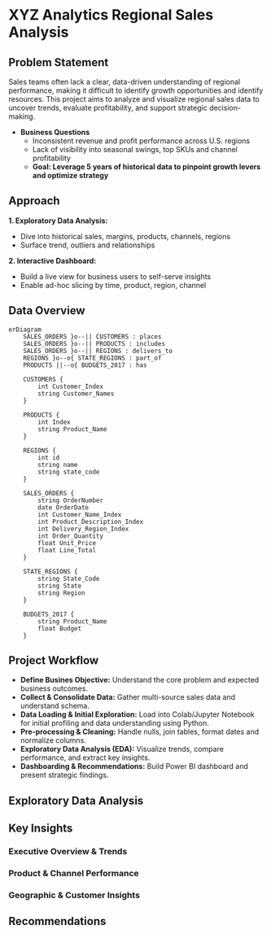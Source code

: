 # XYZ Analytics Regional Sales Analysis
## Problem Statement
Sales teams often lack a clear, data-driven understanding of regional performance, making it difficult to identify growth opportunities and identify resources. This project aims to analyze and visualize regional sales data to uncover trends, evaluate profitability, and support strategic decision-making.
* **Business Questions**
  - Inconsistent revenue and profit performance across U.S. regions
  - Lack of visibility into seasonal swings, top SKUs and channel profitability
  - **Goal: Leverage 5 years of historical data to pinpoint growth levers and optimize strategy**
## Approach
**1. Exploratory Data Analysis:**
  - Dive into historical sales, margins, products, channels, regions
  - Surface trend, outliers and relationships

**2. Interactive Dashboard:**
  - Build a live view for business users to self-serve insights
  - Enable ad-hoc slicing by time, product, region, channel
## Data Overview
```mermaid
erDiagram
    SALES_ORDERS }o--|| CUSTOMERS : places
    SALES_ORDERS }o--|| PRODUCTS : includes
    SALES_ORDERS }o--|| REGIONS : delivers_to
    REGIONS }o--o{ STATE_REGIONS : part_of
    PRODUCTS ||--o{ BUDGETS_2017 : has

    CUSTOMERS {
        int Customer_Index
        string Customer_Names
    }

    PRODUCTS {
        int Index
        string Product_Name
    }

    REGIONS {
        int id
        string name
        string state_code
    }

    SALES_ORDERS {
        string OrderNumber
        date OrderDate
        int Customer_Name_Index
        int Product_Description_Index
        int Delivery_Region_Index
        int Order_Quantity
        float Unit_Price
        float Line_Total
    }

    STATE_REGIONS {
        string State_Code
        string State
        string Region
    }

    BUDGETS_2017 {
        string Product_Name
        float Budget
    }
```
## Project Workflow
* **Define Busines Objective:** Understand the core problem and expected business outcomes.
* **Collect & Consolidate Data:** Gather multi-source sales data and understand schema.
* **Data Loading & Initial Exploration:** Load into Colab/Jupyter Notebook for initial profiling and data understanding using Python.
* **Pre-processing & Cleaning:** Handle nulls, join tables, format dates and normalize columns.
* **Exploratory Data Analysis (EDA):** Visualize trends, compare performance, and extract key insights.
* **Dashboarding & Recommendations:** Build Power BI dashboard and present strategic findings.
## Exploratory Data Analysis
## Key Insights
### Executive Overview & Trends
### Product & Channel Performance
### Geographic & Customer Insights
## Recommendations
